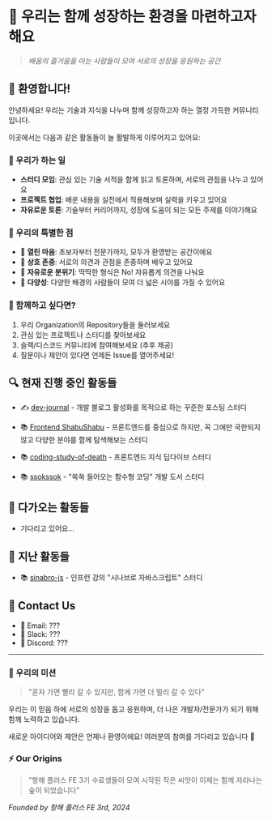 # 🌱 우리는 함께 성장하는 환경을 마련하고자 해요

> *배움의 즐거움을 아는 사람들이 모여 서로의 성장을 응원하는 공간*

## 👋 환영합니다!

안녕하세요! 우리는 기술과 지식을 나누며 함께 성장하고자 하는 열정 가득한 커뮤니티입니다.

이곳에서는 다음과 같은 활동들이 늘 활발하게 이루어지고 있어요:

### 🎯 우리가 하는 일

- **스터디 모임**: 관심 있는 기술 서적을 함께 읽고 토론하며, 서로의 관점을 나누고 있어요
- **프로젝트 협업**: 배운 내용을 실전에서 적용해보며 실력을 키우고 있어요
- **자유로운 토론**: 기술부터 커리어까지, 성장에 도움이 되는 모든 주제를 이야기해요

### 💫 우리의 특별한 점

- 👥 **열린 마음**: 초보자부터 전문가까지, 모두가 환영받는 공간이에요
- 🤝 **상호 존중**: 서로의 의견과 관점을 존중하며 배우고 있어요
- 🎨 **자유로운 분위기**: 딱딱한 형식은 No! 자유롭게 의견을 나눠요
- 🌈 **다양성**: 다양한 배경의 사람들이 모여 더 넓은 시야를 가질 수 있어요

### 🎉 함께하고 싶다면?

1. 우리 Organization의 Repository들을 둘러보세요
2. 관심 있는 프로젝트나 스터디를 찾아보세요
3. 슬랙/디스코드 커뮤니티에 참여해보세요 (추후 제공)
4. 질문이나 제안이 있다면 언제든 Issue를 열어주세요!

## 🔍 현재 진행 중인 활동들

- ✍️ [dev-journal](https://github.com/The-survivor-is-strong/dev-journal) - 개발 블로그 활성화를 목적으로 하는 꾸준한 포스팅 스터디
- 📚 [Frontend ShabuShabu](https://github.com/The-survivor-is-strong/front-shabushabu) - 프론트엔드를 중심으로 하지만, 꼭 그에만 국한되지 않고 다양한 분야를 함께 탐색해보는 스터디 

- 📚 [coding-study-of-death](https://github.com/The-survivor-is-strong/coding-study-of-death) - 프론트엔드 지식 딥다이브 스터디
- 📚 [ssokssok](https://github.com/The-survivor-is-strong/ssokssok) - "쏙쏙 들어오는 함수형 코딩" 개발 도서 스터디

## 📅 다가오는 활동들

- 기다리고 있어요...

## 🏁 지난 활동들

- 📚 [sinabro-js](https://github.com/The-survivor-is-strong/sinabro-js) - 인프런 강의 "시나브로 자바스크립트" 스터디

## 📢 Contact Us

- 💌 Email: ???
- 🔗 Slack: ???
- 📱 Discord: ???

---

### 🌟 우리의 미션

> "혼자 가면 빨리 갈 수 있지만, 함께 가면 더 멀리 갈 수 있다"

우리는 이 믿음 하에 서로의 성장을 돕고 응원하며, 더 나은 개발자/전문가가 되기 위해 함께 노력하고 있습니다.

새로운 아이디어와 제안은 언제나 환영이에요! 여러분의 참여를 기다리고 있습니다 🙌

### ⚡ Our Origins

> "항해 플러스 FE 3기 수료생들이 모여 시작된 작은 씨앗이 이제는 함께 자라나는 숲이 되었습니다"

*Founded by 항해 플러스 FE 3rd, 2024*
